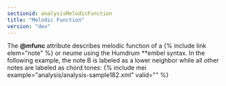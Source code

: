 ```yaml
---
sectionid: analysisMelodicFunction
title: "Melodic Function"
version: "dev"
---
```


The **@mfunc** attribute describes melodic function of a {% include link elem="note" %} or neume using the Humdrum **embel syntax. In the following example, the note B is labeled as a lower neighbor while all other notes are labeled as chord tones:
{% include mei example="analysis/analysis-sample182.xml" valid="" %}
